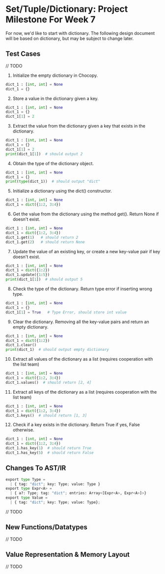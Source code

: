 # Set/Tuple/Dictionary: Project Milestone For Week 7
For now, we'd like to start with dictionary. The following design document will be based on dictionary, but may be subject to change later.

## Test Cases
// TODO
1. Initialize the empty dictionary in Chocopy.   
```python
dict_1 : [int, int] = None 
dict_1 = {}
```

2. Store a value in the dictionary given a key.  
```python 
dict_1 : [int, int] = None
dict_1 = {}   
dict_1[1] = 2
```

3. Extract the value from the dictionary given a key that exists in the dictionary.  
```python 
dict_1 : [int, int] = None 
dict_1 = {} 
dict_1[1] = 2   
print(dict_1[1])  # should output 2
```

4. Obtain the type of the dictionary object. 
```python
dict_1 : [int, int] = None 
dict_1 = {} 
print(type(dict_1))  # should output "dict"
```

5. Initialize a dictionary using the dict() constructor.  
```python
dict_1 : [int, int] = None 
dict_1 = dict({1:2, 3:4})
```

6. Get the value from the dictionary using the method get(). Return None if doesn't exist.
```python
dict_1 : [int, int] = None 
dict_1 = dict({1:2, 3:4})
dict_1.get(1)   # should return 2
dict_1.get(2)   # should return None
```

7. Update the value of an existing key, or create a new key-value pair if key doesn't exist.
```python
dict_1 : [int, int] = None 
dict_1 = dict({1:2})
dict_1.update({1:5})
print(dict_1[1])  # should output 5
```

8. Check the type of the dictionary. Return type error if inserting wrong type.
```python
dict_1 : [int, int] = None 
dict_1 = {} 
dict_1[1] = True   # Type Error, should store int value
```

9. Clear the dictionary. Removing all the key-value pairs and return an empty dictionary.
```python
dict_1 : [int, int] = None 
dict_1 = dict({1:2})
dict_1.clear()
print(dict_1)  # should output empty dictionary
```

10. Extract all values of the dictionary as a list (requires cooperation with the list team)
```python
dict_1 : [int, int] = None 
dict_1 = dict({1:2, 3:4})
dict_1.values()  # should return [2, 4]
```

11. Extract all keys of the dictionary as a list (requires cooperation with the list team)
```python
dict_1 : [int, int] = None 
dict_1 = dict({1:2, 3:4})
dict_1.keys()  # should return [1, 3]
```

12. Check if a key exists in the dictionary. Return True if yes, False otherwise.
```python
dict_1 : [int, int] = None 
dict_1 = dict({1:2, 3:4})
dict_1.has_key(1)  # should return True
dict_1.has_key(5)  # should return False
```

## Changes To AST/IR
```python
export type Type =
  | { tag: "dict"; key: Type; value: Type }
export type Expr<A> =
  | { a?: Type; tag: "dict"; entries: Array<[Expr<A>, Expr<A>]>}
export type Value =
  | { tag: "dict"; key: Type; value: Type};
```
// TODO

## New Functions/Datatypes
// TODO

## Value Representation & Memory Layout
// TODO
